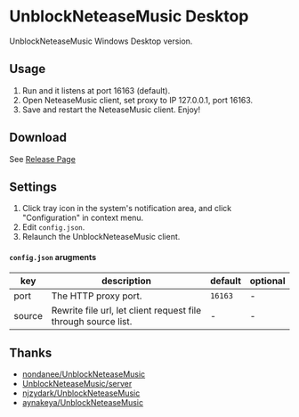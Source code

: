 # UnblockNeteaseMusic Desktop

UnblockNeteaseMusic Windows Desktop version.

## Usage
1. Run and it listens at port 16163 (default).
2. Open NeteaseMusic client, set proxy to IP 127.0.0.1, port 16163.
3. Save and restart the NeteaseMusic client. Enjoy!

## Download
See [Release Page](https://github.com/Constaline/unblockneteasemusic-desktop/releases)

## Settings 
1. Click tray icon in the system's notification area, and click "Configuration" in context menu.
2. Edit `config.json`.
3. Relaunch the UnblockNeteaseMusic client.

#### `config.json` arugments

|key|description|default|optional|
|---|-----------|-------|--------|
|port|The HTTP proxy port.|`16163`|-|
|source|Rewrite file url, let client request file through source list.|-|-|

## Thanks
* [nondanee/UnblockNeteaseMusic](https://github.com/nondanee/UnblockNeteaseMusic)
* [UnblockNeteaseMusic/server](https://github.com/UnblockNeteaseMusic/server)
* [njzydark/UnblockNeteaseMusic](https://github.com/njzydark/UnblockNeteaseMusic)
* [aynakeya/UnblockNeteaseMusic](https://github.com/aynakeya/UnblockNeteaseMusic)
